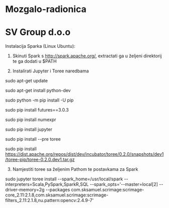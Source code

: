 # Mozgalo-radionica
# SV Group d.o.o

Instalacija Sparka (Linux Ubuntu):

1. Skinuti Spark s http://spark.apache.org/, extractati ga u željeni direktorij te ga dodati u $PATH

2. Instalirati Jupyter i Toree naredbama

sudo apt-get update


sudo apt-get install python-dev


sudo python -m pip install -U pip


sudo pip install futures==3.0.3


sudo pip install numexpr


sudo pip install jupyter


sudo pip install --pre toree


sudo pip install https://dist.apache.org/repos/dist/dev/incubator/toree/0.2.0/snapshots/dev1/toree-pip/toree-0.2.0.dev1.tar.gz


3. Namjestiti toree sa željenim Pathom te postavkama za Spark


sudo jupyter toree install --spark_home=/usr/local/spark --interpreters=Scala,PySpark,SparkR,SQL --spark_opts='--master=local[2] --driver-memory=2g --packages com.sksamuel.scrimage:scrimage-core_2.11:2.1.8,com.sksamuel.scrimage:scrimage-filters_2.11:2.1.8,nu.pattern:opencv:2.4.9-7'